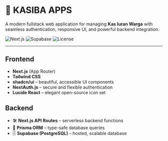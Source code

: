 # 🚀 KASIBA APPS

A modern fullstack web application for managing **Kas Iuran Warga** with seamless authentication, responsive UI, and powerful backend integration.

![Next.js](https://img.shields.io/badge/Next.js-13-blue?logo=next.js) ![Supabase](https://img.shields.io/badge/Supabase-PostgreSQL-green?logo=supabase) ![License](https://img.shields.io/badge/license-MIT-blue.svg)

---

## Frontend

- **Next.js** (App Router)
- **Tailwind CSS**
- **shadcn/ui** – beautiful, accessible UI components
- **NextAuth.js** – secure and flexible authentication
- **Lucide React** – elegant open-source icon set

## Backend

- 🛠 **Next.js API Routes** – serverless backend functions
- 🔄 **Prisma ORM** – type-safe database queries
- 🗄️ **Supabase (PostgreSQL)** – hosted, scalable database
